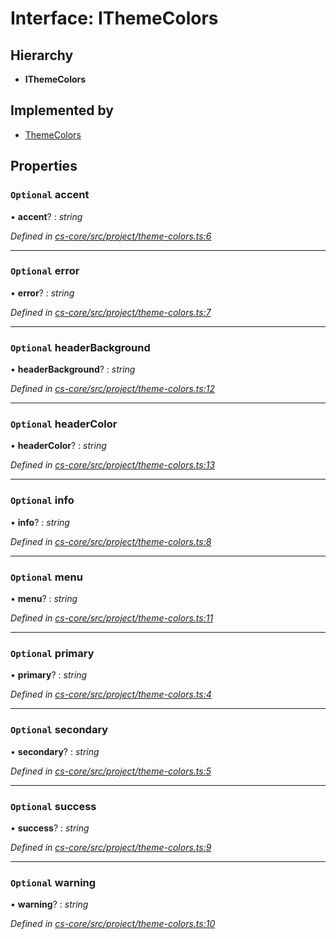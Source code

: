 # Interface: IThemeColors

## Hierarchy

* **IThemeColors**

## Implemented by

* [ThemeColors](../classes/_cs_core_src_project_theme_colors_.themecolors.md)

## Properties

### `Optional` accent

• **accent**? : *string*

*Defined in [cs-core/src/project/theme-colors.ts:6](https://github.com/TNOCS/csnext/blob/99cbd46d/packages/cs-core/src/project/theme-colors.ts#L6)*

___

### `Optional` error

• **error**? : *string*

*Defined in [cs-core/src/project/theme-colors.ts:7](https://github.com/TNOCS/csnext/blob/99cbd46d/packages/cs-core/src/project/theme-colors.ts#L7)*

___

### `Optional` headerBackground

• **headerBackground**? : *string*

*Defined in [cs-core/src/project/theme-colors.ts:12](https://github.com/TNOCS/csnext/blob/99cbd46d/packages/cs-core/src/project/theme-colors.ts#L12)*

___

### `Optional` headerColor

• **headerColor**? : *string*

*Defined in [cs-core/src/project/theme-colors.ts:13](https://github.com/TNOCS/csnext/blob/99cbd46d/packages/cs-core/src/project/theme-colors.ts#L13)*

___

### `Optional` info

• **info**? : *string*

*Defined in [cs-core/src/project/theme-colors.ts:8](https://github.com/TNOCS/csnext/blob/99cbd46d/packages/cs-core/src/project/theme-colors.ts#L8)*

___

### `Optional` menu

• **menu**? : *string*

*Defined in [cs-core/src/project/theme-colors.ts:11](https://github.com/TNOCS/csnext/blob/99cbd46d/packages/cs-core/src/project/theme-colors.ts#L11)*

___

### `Optional` primary

• **primary**? : *string*

*Defined in [cs-core/src/project/theme-colors.ts:4](https://github.com/TNOCS/csnext/blob/99cbd46d/packages/cs-core/src/project/theme-colors.ts#L4)*

___

### `Optional` secondary

• **secondary**? : *string*

*Defined in [cs-core/src/project/theme-colors.ts:5](https://github.com/TNOCS/csnext/blob/99cbd46d/packages/cs-core/src/project/theme-colors.ts#L5)*

___

### `Optional` success

• **success**? : *string*

*Defined in [cs-core/src/project/theme-colors.ts:9](https://github.com/TNOCS/csnext/blob/99cbd46d/packages/cs-core/src/project/theme-colors.ts#L9)*

___

### `Optional` warning

• **warning**? : *string*

*Defined in [cs-core/src/project/theme-colors.ts:10](https://github.com/TNOCS/csnext/blob/99cbd46d/packages/cs-core/src/project/theme-colors.ts#L10)*
